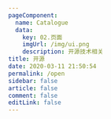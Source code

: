 ```yaml
---
pageComponent:
  name: Catalogue
  data:
    key: 02.页面
    imgUrl: /img/ui.png
    description: 开源技术相关
title: 开源
date: 2020-03-11 21:50:54
permalink: /open
sidebar: false
article: false
comment: false
editLink: false
---
```

